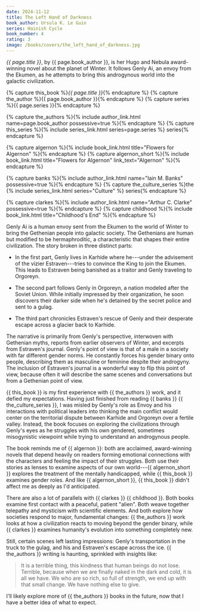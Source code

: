 ```yaml
---
date: 2024-11-12
title: The Left Hand of Darkness
book_author: Ursula K. Le Guin
series: Hainish Cycle
book_number: 4
rating: 3
image: /books/covers/the_left_hand_of_darkness.jpg
---
```


<cite class="book-title">{{ page.title }}</cite>, by <span
class="author-name">{{ page.book_author }}</span>, is her Hugo and Nebula
award-winning novel about the planet of Winter. It follows Genly Ai, an envoy
from the Ekumen, as he attempts to bring this androgynous world into the
galactic civilization.

{% capture this_book %}<cite class="book-title">{{ page.title }}</cite>{% endcapture %}
{% capture the_author %}<span class="author-name">{{ page.book_author }}</span>{% endcapture %}
{% capture series %}<span class="book-series">{{ page.series }}</span>{% endcapture %}

{% capture the_authors %}{% include author_link.html name=page.book_author possessive=true %}{% endcapture %}
{% capture this_series %}{% include series_link.html series=page.series %} series{% endcapture %}

{% capture algernon %}{% include book_link.html title="Flowers for Algernon" %}{% endcapture %}
{% capture algernon_short %}{% include book_link.html title="Flowers for Algernon" link_text="Algernon" %}{% endcapture %}

{% capture banks %}{% include author_link.html name="Iain M. Banks" possessive=true %}{% endcapture %}
{% capture the_culture_series %}the {% include series_link.html series="Culture" %} series{% endcapture %}

{% capture clarkes %}{% include author_link.html name="Arthur C. Clarke" possessive=true %}{% endcapture %}
{% capture childhood %}{% include book_link.html title="Childhood's End" %}{% endcapture %}

Genly Ai is a human envoy sent from the Ekumen to the world of Winter to bring
the Gethenian people into galactic society. The Gethenians are human but
modified to be hermaphroditic, a characteristic that shapes their entire
civilization. The story broken in three distinct parts:

- In the first part, Genly lives in Karhide where he---under the advisement of
  the vizier Estraven---tries to convince the King to join the Ekumen. This
  leads to Estraven being banished as a traitor and Genly traveling to Orgoreyn.

- The second part follows Genly in Orgoreyn, a nation modeled after the
  Soviet Union. While initially impressed by their organization, he soon
  discovers their darker side when he's detained by the secret police and
  sent to a gulag.

- The third part chronicles Estraven's rescue of Genly and their desperate
  escape across a glacier back to Karhide.

The narrative is primarily from Genly's perspective, interwoven with Gethenian
myths, reports from earlier observers of Winter, and excerpts from Estraven's
journal. Genly's point of view is that of a male in a society with far
different gender norms. He constantly forces his gender binary onto people,
describing them as masculine or feminine despite their androgyny. The
inclusion of Estraven's journal is a wonderful way to flip this point of view,
because often it will describe the same scenes and conversations but from a
Gethenian point of view.

{{ this_book }} is my first experience with {{ the_authors }} work, and it
defied my expectations. Having just finished from reading {{ banks }} {{
the_culture_series }}, I was misled by Genly's role as Envoy and his
interactions with political leaders into thinking the main conflict would
center on the territorial dispute between Karhide and Orgoreyn over a fertile
valley. Instead, the book focuses on exploring the civilizations through
Genly's eyes as he struggles with his own gendered, sometimes misogynistic
viewpoint while trying to understand an androgynous people.

The book reminds me of {{ algernon }}: both are acclaimed, award-winning
novels that depend heavily on readers forming emotional connections with the
characters and feeling the impact of their struggles. Both use their stories
as lenses to examine aspects of our own world---{{ algernon_short }} explores
the treatment of the mentally handicapped, while {{ this_book }} examines
gender roles. And like {{ algernon_short }}, {{ this_book }} didn't affect me
as deeply as I'd anticipated.

There are also a lot of parallels with {{ clarkes }} {{ childhood }}. Both
books examine first contact with a peaceful, patient "alien". Both weave
together telepathy and mysticism with scientific elements. And both explore
how societies respond to major, fundamental changes: {{ the_authors }} work
looks at how a civilization reacts to moving beyond the gender binary, while
{{ clarkes }} examines humanity's evolution into something completely new.

Still, certain scenes left lasting impressions: Genly's transportation
in the truck to the gulag, and his and Estraven's escape across the ice. {{
the_authors }} writing is haunting, sprinkled with insights like:

> It is a terrible thing, this kindness that human beings do not lose.
> Terrible, because when we are finally naked in the dark and cold, it is all
> we have. We who are so rich, so full of strength, we end up with that small
> change. We have nothing else to give.

I'll likely explore more of {{ the_authors }} books in the future, now that I
have a better idea of what to expect.
